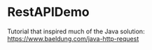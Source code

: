 # RestAPIDemo

Tutorial that inspired much of the Java solution: https://www.baeldung.com/java-http-request
